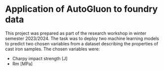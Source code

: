 # Application of AutoGluon to foundry data
This project was prepared as part of the research workshop in winter semester 2023/2024. The task was to deploy two machine learning models to predict two chosen variables from a dataset describing the properties of cast iron samples. The chosen variables were:
* Charpy impact strength [J]
* Rm [MPa]

